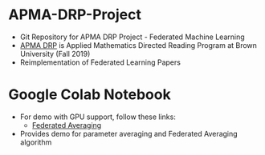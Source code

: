 # APMA-DRP-Project
 * Git Repository for APMA DRP Project - Federated Machine Learning
 * [APMA DRP](http://www.dam.brown.edu/drp/index.html) is Applied Mathematics Directed Reading Program at Brown University (Fall 2019)
 * Reimplementation of Federated Learning Papers

# Google Colab Notebook
 * For demo with GPU support, follow these links: 
   - [Federated Averaging](https://colab.research.google.com/drive/1p98m12ID-czEL2WyJSN1YI2tTExz71H3)
 * Provides demo for parameter averaging and Federated Averaging algorithm
 
